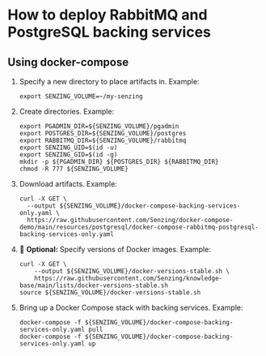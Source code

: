 # How to deploy RabbitMQ and PostgreSQL backing services

## Using docker-compose

1. Specify a new directory to place artifacts in.
   Example:

    ```console
    export SENZING_VOLUME=~/my-senzing
    ```

1. Create directories.
   Example:

    ```console
    export PGADMIN_DIR=${SENZING_VOLUME}/pgadmin
    export POSTGRES_DIR=${SENZING_VOLUME}/postgres
    export RABBITMQ_DIR=${SENZING_VOLUME}/rabbitmq
    export SENZING_UID=$(id -u)
    export SENZING_GID=$(id -g)
    mkdir -p ${PGADMIN_DIR} ${POSTGRES_DIR} ${RABBITMQ_DIR}
    chmod -R 777 ${SENZING_VOLUME}
    ```

1. Download artifacts.
   Example:

    ```console
    curl -X GET \
      --output ${SENZING_VOLUME}/docker-compose-backing-services-only.yaml \
      https://raw.githubusercontent.com/Senzing/docker-compose-demo/main/resources/postgresql/docker-compose-rabbitmq-postgresql-backing-services-only.yaml
    ```

1. :thinking: **Optional:**
   Specify versions of Docker images.
   Example:

    ```console
    curl -X GET \
        --output ${SENZING_VOLUME}/docker-versions-stable.sh \
        https://raw.githubusercontent.com/Senzing/knowledge-base/main/lists/docker-versions-stable.sh
    source ${SENZING_VOLUME}/docker-versions-stable.sh
    ```

1. Bring up a Docker Compose stack with backing services.
   Example:

    ```console
    docker-compose -f ${SENZING_VOLUME}/docker-compose-backing-services-only.yaml pull
    docker-compose -f ${SENZING_VOLUME}/docker-compose-backing-services-only.yaml up
    ```
